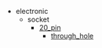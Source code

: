 * electronic
  * socket
    * [20_pin](electronic/socket/20_pin)
      * [through_hole](electronic/socket/20_pin/through_hole)
